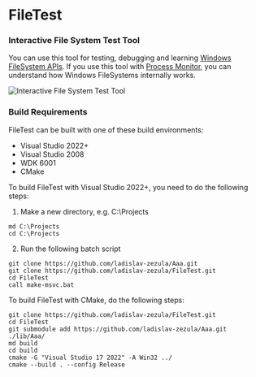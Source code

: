 FileTest
========

### Interactive File System Test Tool
You can use this tool for testing, debugging and learning [Windows FileSystem APIs](http://msdn.microsoft.com/en-us/library/windows/desktop/aa364232(v=vs.85).aspx).
If you use this tool with [Process Monitor](http://technet.microsoft.com/en-us/sysinternals/bb896645.aspx), you can understand how Windows FileSystems internally works.

![Interactive File System Test Tool](http://www.zezula.net/images/tools/filetest_001.png)

### Build Requirements
FileTest can be built with one of these build environments:
* Visual Studio 2022+
* Visual Studio 2008
* WDK 6001
* CMake

To build FileTest with Visual Studio 2022+, you need to do the following steps:
1) Make a new directory, e.g. C:\Projects
```
md C:\Projects
cd C:\Projects
```
2) Run the following batch script
```
git clone https://github.com/ladislav-zezula/Aaa.git
git clone https://github.com/ladislav-zezula/FileTest.git
cd FileTest
call make-msvc.bat
```

To build FileTest with CMake, do the following steps:
```
git clone https://github.com/ladislav-zezula/FileTest.git
cd FileTest
git submodule add https://github.com/ladislav-zezula/Aaa.git ./lib/Aaa/
md build
cd build
cmake -G "Visual Studio 17 2022" -A Win32 ../
cmake --build . --config Release
```
